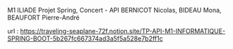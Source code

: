 M1 ILIADE Projet Spring, Concert - API
BERNICOT Nicolas, BIDEAU Mona, BEAUFORT Pierre-André

url : https://traveling-seaplane-72f.notion.site/TP-API-M1-INFORMATIQUE-SPRING-BOOT-5b267fc667374ad3a5f5a528e7b2ff1c